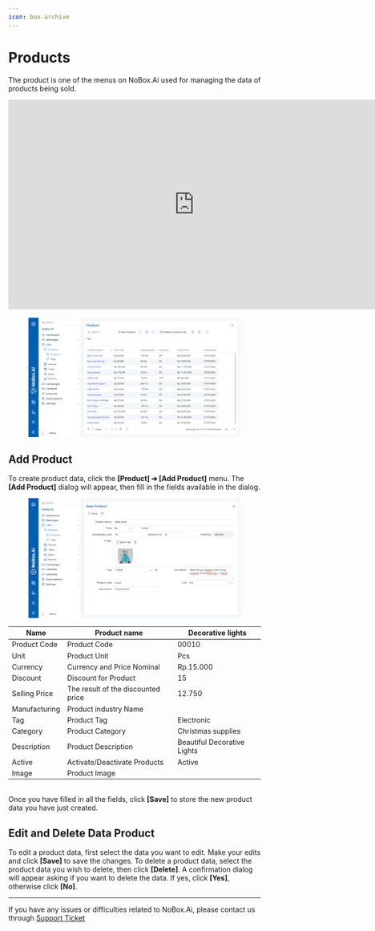 ```yaml
---
icon: box-archive
---
```


# <i class="fa-regular fa-box"></i> Products

The product is one of the menus on NoBox.Ai used for managing the data of products being sold.

<iframe width="742" height="418" src="https://www.youtube.com/embed/DIHmqinxNEc/" title="01. Instalasi NoBox Desktop" frameborder="0" allow="accelerometer; autoplay; clipboard-write; encrypted-media; gyroscope; picture-in-picture; web-share" referrerpolicy="strict-origin-when-cross-origin" allowfullscreen></iframe>

<figure><img src="../../.gitbook/assets/Product.png" alt=""><figcaption></figcaption></figure>

## **Add Product**

To create product data, click the **\[Product] ➔ \[Add Product]** menu. The **\[Add Product]** dialog will appear, then fill in the fields available in the dialog.

<figure><img src="../../.gitbook/assets/New Product.png" alt=""><figcaption></figcaption></figure>

| Name          | Product name                       | Decorative lights           |
| ------------- | ---------------------------------- | --------------------------- |
| Product Code  | Product Code                       | 00010                       |
| Unit          | Product Unit                       | Pcs                         |
| Currency      | Currency and Price Nominal         | Rp.15.000                   |
| Discount      | Discount for Product               | 15                          |
| Selling Price | The result of the discounted price | 12.750                      |
| Manufacturing | Product industry Name              |                             |
| Tag           | Product Tag                        | Electronic                  |
| Category      | Product Category                   | Christmas supplies          |
| Description   | Product Description                | Beautiful Decorative Lights |
| Active        | Activate/Deactivate Products       | Active                      |
| Image         | Product Image                      |                             |

\
Once you have filled in all the fields, click **\[Save]** to store the new product data you have just created.

## **Edit and Delete Data Product**

To edit a product data, first select the data you want to edit. Make your edits and click **\[Save]** to save the changes. To delete a product data, select the product data you wish to delete, then click **\[Delete]**. A confirmation dialog will appear asking if you want to delete the data. If yes, click **\[Yes]**, otherwise click **\[No]**.

---

If you have any issues or difficulties related to NoBox.Ai, please contact us through [Support Ticket](https://crm.nobox.ai/clients/tickets)
